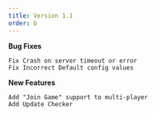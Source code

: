 ```yaml
---
title: Version 1.1
order: b
---
```

**Bug Fixes**

    Fix Crash on server timeout or error
    Fix Incorrect Default config values

**New Features**

    Add "Join Game" support to multi-player
    Add Update Checker

